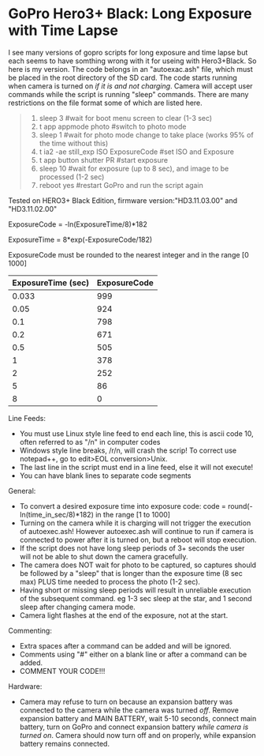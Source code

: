 # GoPro Hero3+ Black: Long Exposure with Time Lapse

I see many versions of gopro scripts for long exposure and time lapse but each seems to have somthing wrong with it for useing with Hero3+Black. So here is my version. The code belongs in an "autoexac.ash" file, which must be placed in the root directory of the SD card. The code starts running when camera is turned on *if it is and not charging*. Camera will accept user commands while the script is running "sleep" commands. There are many restrictions on the file format some of which are listed here.

> 1. sleep 3                               #wait for boot menu screen to clear (1-3 sec)
> 2. t app appmode photo                   #switch to photo mode
> 3. sleep 1                               #wait for photo mode change to take place (works 95% of the time without this)
> 4. t ia2 -ae still_exp ISO ExposureCode  #set ISO and Exposure
> 5. t app button shutter PR               #start exposure
> 6. sleep 10                              #wait for exposure (up to 8 sec), and image to be processed (1-2 sec)
> 7. reboot yes                            #restart GoPro and run the script again

Tested on HERO3+ Black Edition, firmware version:"HD3.11.03.00" and "HD3.11.02.00"

ExposureCode = -ln(ExposureTime/8)*182

ExposureTime = 8*exp(-ExposureCode/182)

ExposureCode must be rounded to the nearest integer and in the range [0 1000]

ExposureTime (sec)|ExposureCode
------------------|---------
0.033             |     999
0.05              |     924
0.1               |     798
0.2               |     671
0.5               |     505
1                 |     378
2                 |     252
5                 |      86
8                 |       0

Line Feeds:
- You must use Linux style line feed to end each line, this is ascii code 10, often referred to as "/n" in computer codes
- Windows style line breaks, /r/n, will crash the scrip! To correct use notepad++, go to edit>EOL conversion>Unix.
- The last line in the script must end in a line feed, else it will not execute!
- You can have blank lines to separate code segments

General:
- To convert a desired exposure time into exposure code: code = round(-ln(time_in_sec/8)*182) in the range [1 to 1000]
- Turning on the camera while it is charging will not trigger the execution of autoexec.ash! However autoexec.ash will continue to run if camera is connected to power after it is turned on, but a reboot will stop execution.
- If the script does not have long sleep periods of 3+ seconds the user will not be able to shut down the camera gracefully.
- The camera does NOT wait for photo to be captured, so captures should be followed by a "sleep" that is longer than the exposure time (8 sec max) PLUS time needed to process the photo (1-2 sec).
- Having short or missing sleep periods will result in unreliable execution of the subsequent command. eg 1-3 sec sleep at the star, and 1 second sleep after changing camera mode.
- Camera light flashes at the end of the exposure, not at the start.

Commenting:
- Extra spaces after a command can be added and will be ignored.
- Comments using "#" either on a blank line or after a command can be added.
- COMMENT YOUR CODE!!!

Hardware:
- Camera may refuse to turn on because an expansion battery was connected to the camera while the camera was turned *off*. Remove expansion battery and MAIN BATTERY, wait 5-10 seconds, connect main battery, turn on GoPro and connect expansion battery *while camera is turned on*. Camera should now turn off and on properly, while expansion battery remains connected.

